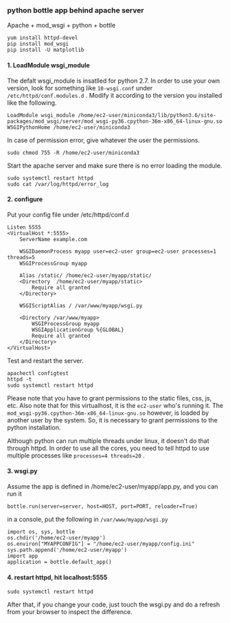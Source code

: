 ### python bottle app behind apache server

Apache + mod_wsgi + python + bottle

```
yum install httpd-devel
pip install mod_wsgi
pip install -U matplotlib
```

#### 1. LoadModule wsgi_module

The defalt wsgi_module is insatlled for python 2.7. In order to use your own version, look for something like ```10-wsgi.conf``` under ```/etc/httpd/conf.modules.d``` . Modify it according to the version you installed like the following.

```
LoadModule wsgi_module /home/ec2-user/miniconda3/lib/python3.6/site-packages/mod_wsgi/server/mod_wsgi-py36.cpython-36m-x86_64-linux-gnu.so
WSGIPythonHome /home/ec2-user/miniconda3
```

In case of permission error, give whatever the user the permissions.

```
sudo chmod 755 -R /home/ec2-user/miniconda3
```

Start the apache server and make sure there is no error loading the module.
```
sudo systemctl restart httpd
sudo cat /var/log/httpd/error_log
```

#### 2. configure

Put your config file under /etc/httpd/conf.d
```
Listen 5555
<VirtualHost *:5555>
    ServerName example.com

    WSGIDaemonProcess myapp user=ec2-user group=ec2-user processes=1 threads=5
    WSGIProcessGroup myapp

    Alias /static/ /home/ec2-user/myapp/static/
    <Directory  /home/ec2-user/myapp/static>
        Require all granted
    </Directory>

    WSGIScriptAlias / /var/www/myapp/wsgi.py

    <Directory /var/www/myapp>
        WSGIProcessGroup myapp
        WSGIApplicationGroup %{GLOBAL}
        Require all granted
    </Directory>
</VirtualHost>
```

Test and restart the server.
```
apachectl configtest
httpd -t
sudo systemctl restart httpd
```

Please note that you have to grant permissions to the static files, css, js, etc. Also note that for this virtualhost, it is the ```ec2-user``` who's running it. The ```mod_wsgi-py36.cpython-36m-x86_64-linux-gnu.so``` however, is loaded by another user by the system. So, it is necessary to grant permissions to the python installation.


Although python can run multiple threads under linux, it doesn't do that through httpd. In order to use all the cores, you need to tell httpd to use multiple processes like ```processes=4 threads=20``` . 


#### 3. wsgi.py
Assume the app is defined in /home/ec2-user/myapp/app.py, and you can run it

```bottle.run(server=server, host=HOST, port=PORT, reloader=True)```

in a console, put the following in ```/var/www/myapp/wsgi.py```

```
import os, sys, bottle
os.chdir('/home/ec2-user/myapp')
os.environ["MYAPPCONFIG"] = "/home/ec2-user/myapp/config.ini"
sys.path.append('/home/ec2-user/myapp')
import app
application = bottle.default_app()
```


#### 4. restart httpd, hit localhost:5555
```
sudo systemctl restart httpd
```

After that, if you change your code, just touch the wsgi.py and do a refresh from your browser to inspect the difference.
